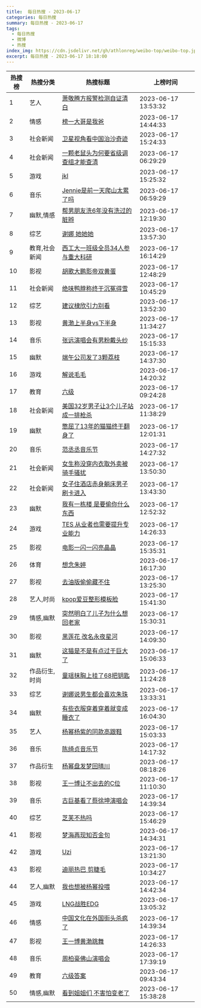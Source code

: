 ```yaml
---
title:  每日热搜 - 2023-06-17
categories: 每日热搜
summary: 每日热搜 - 2023-06-17
tags:
  - 每日热搜
  - 微博
  - 热搜
index_img: https://cdn.jsdelivr.net/gh/athlonreg/weibo-top/weibo-top.jpeg
excerpt: 每日热搜 - 2023-06-17 18:18:00
---
```


| 热搜榜 | 热搜分类 | 热搜标题 | 上榜时间 |
| --- | --- | --- | --- |
| 1 | 艺人 | [萧敬腾方报警检测自证清白](https://s.weibo.com/weibo%3Fq%3D%2523%E8%90%A7%E6%95%AC%E8%85%BE%E6%96%B9%E6%8A%A5%E8%AD%A6%E6%A3%80%E6%B5%8B%E8%87%AA%E8%AF%81%E6%B8%85%E7%99%BD%2523) | 2023-06-17 13:53:32 | 
| 2 | 情感 | [榜一大哥是我爸](https://s.weibo.com/weibo%3Fq%3D%2523%E6%A6%9C%E4%B8%80%E5%A4%A7%E5%93%A5%E6%98%AF%E6%88%91%E7%88%B8%2523) | 2023-06-17 14:44:33 | 
| 3 | 社会新闻 | [卫星视角看中国治沙奇迹](https://s.weibo.com/weibo%3Fq%3D%2523%E5%8D%AB%E6%98%9F%E8%A7%86%E8%A7%92%E7%9C%8B%E4%B8%AD%E5%9B%BD%E6%B2%BB%E6%B2%99%E5%A5%87%E8%BF%B9%2523) | 2023-06-17 15:24:33 | 
| 4 | 社会新闻 | [一颗老鼠头为何要省级调查组才能查清](https://s.weibo.com/weibo%3Fq%3D%2523%E4%B8%80%E9%A2%97%E8%80%81%E9%BC%A0%E5%A4%B4%E4%B8%BA%E4%BD%95%E8%A6%81%E7%9C%81%E7%BA%A7%E8%B0%83%E6%9F%A5%E7%BB%84%E6%89%8D%E8%83%BD%E6%9F%A5%E6%B8%85%2523) | 2023-06-17 06:29:29 | 
| 5 | 游戏 | [jkl](https://s.weibo.com/weibo%3Fq%3D%2523jkl%2523) | 2023-06-17 15:25:32 | 
| 6 | 音乐 | [Jennie是前一天爬山太累了吗](https://s.weibo.com/weibo%3Fq%3D%2523Jennie%E6%98%AF%E5%89%8D%E4%B8%80%E5%A4%A9%E7%88%AC%E5%B1%B1%E5%A4%AA%E7%B4%AF%E4%BA%86%E5%90%97%2523) | 2023-06-17 06:59:29 | 
| 7 | 幽默,情感 | [帮男朋友洗6年没有洗过的脏辫](https://s.weibo.com/weibo%3Fq%3D%2523%E5%B8%AE%E7%94%B7%E6%9C%8B%E5%8F%8B%E6%B4%976%E5%B9%B4%E6%B2%A1%E6%9C%89%E6%B4%97%E8%BF%87%E7%9A%84%E8%84%8F%E8%BE%AB%2523) | 2023-06-17 12:19:30 | 
| 8 | 综艺 | [谢娜 她她她](https://s.weibo.com/weibo%3Fq%3D%2523%E8%B0%A2%E5%A8%9C%20%E5%A5%B9%E5%A5%B9%E5%A5%B9%2523) | 2023-06-17 13:57:30 | 
| 9 | 教育,社会新闻 | [西工大一班级全员34人参与重大科研](https://s.weibo.com/weibo%3Fq%3D%2523%E8%A5%BF%E5%B7%A5%E5%A4%A7%E4%B8%80%E7%8F%AD%E7%BA%A7%E5%85%A8%E5%91%9834%E4%BA%BA%E5%8F%82%E4%B8%8E%E9%87%8D%E5%A4%A7%E7%A7%91%E7%A0%94%2523) | 2023-06-17 16:14:29 | 
| 10 | 影视 | [胡歌大鹏影帝双黄蛋](https://s.weibo.com/weibo%3Fq%3D%2523%E8%83%A1%E6%AD%8C%E5%A4%A7%E9%B9%8F%E5%BD%B1%E5%B8%9D%E5%8F%8C%E9%BB%84%E8%9B%8B%2523) | 2023-06-17 12:48:29 | 
| 11 | 社会新闻 | [绝味鸭脖称终于沉冤得雪](https://s.weibo.com/weibo%3Fq%3D%2523%E7%BB%9D%E5%91%B3%E9%B8%AD%E8%84%96%E7%A7%B0%E7%BB%88%E4%BA%8E%E6%B2%89%E5%86%A4%E5%BE%97%E9%9B%AA%2523) | 2023-06-17 10:45:29 | 
| 12 | 综艺 | [建议棣欣引力别看](https://s.weibo.com/weibo%3Fq%3D%2523%E5%BB%BA%E8%AE%AE%E6%A3%A3%E6%AC%A3%E5%BC%95%E5%8A%9B%E5%88%AB%E7%9C%8B%2523) | 2023-06-17 13:52:30 | 
| 13 | 影视 | [黄渤上半身vs下半身](https://s.weibo.com/weibo%3Fq%3D%2523%E9%BB%84%E6%B8%A4%E4%B8%8A%E5%8D%8A%E8%BA%ABvs%E4%B8%8B%E5%8D%8A%E8%BA%AB%2523) | 2023-06-17 11:34:27 | 
| 14 | 音乐 | [张远演唱会有男粉戴头纱](https://s.weibo.com/weibo%3Fq%3D%2523%E5%BC%A0%E8%BF%9C%E6%BC%94%E5%94%B1%E4%BC%9A%E6%9C%89%E7%94%B7%E7%B2%89%E6%88%B4%E5%A4%B4%E7%BA%B1%2523) | 2023-06-17 15:15:33 | 
| 15 | 幽默 | [端午公司发了3颗荔枝](https://s.weibo.com/weibo%3Fq%3D%2523%E7%AB%AF%E5%8D%88%E5%85%AC%E5%8F%B8%E5%8F%91%E4%BA%863%E9%A2%97%E8%8D%94%E6%9E%9D%2523) | 2023-06-17 14:37:30 | 
| 16 | 游戏 | [解说毛毛](https://s.weibo.com/weibo%3Fq%3D%2523%E8%A7%A3%E8%AF%B4%E6%AF%9B%E6%AF%9B%2523) | 2023-06-17 14:20:32 | 
| 17 | 教育 | [六级](https://s.weibo.com/weibo%3Fq%3D%2523%E5%85%AD%E7%BA%A7%2523) | 2023-06-17 09:24:28 | 
| 18 | 社会新闻 | [美国32岁男子让3个儿子站成一排枪杀](https://s.weibo.com/weibo%3Fq%3D%2523%E7%BE%8E%E5%9B%BD32%E5%B2%81%E7%94%B7%E5%AD%90%E8%AE%A93%E4%B8%AA%E5%84%BF%E5%AD%90%E7%AB%99%E6%88%90%E4%B8%80%E6%8E%92%E6%9E%AA%E6%9D%80%2523) | 2023-06-17 11:38:29 | 
| 19 | 幽默 | [憋屈了13年的猫猫终于翻身了](https://s.weibo.com/weibo%3Fq%3D%2523%E6%86%8B%E5%B1%88%E4%BA%8613%E5%B9%B4%E7%9A%84%E7%8C%AB%E7%8C%AB%E7%BB%88%E4%BA%8E%E7%BF%BB%E8%BA%AB%E4%BA%86%2523) | 2023-06-17 12:01:31 | 
| 20 | 音乐 | [范丞丞音乐节](https://s.weibo.com/weibo%3Fq%3D%2523%E8%8C%83%E4%B8%9E%E4%B8%9E%E9%9F%B3%E4%B9%90%E8%8A%82%2523) | 2023-06-17 14:27:32 | 
| 21 | 社会新闻 | [女生称没穿内衣取外卖被骑手骚扰](https://s.weibo.com/weibo%3Fq%3D%2523%E5%A5%B3%E7%94%9F%E7%A7%B0%E6%B2%A1%E7%A9%BF%E5%86%85%E8%A1%A3%E5%8F%96%E5%A4%96%E5%8D%96%E8%A2%AB%E9%AA%91%E6%89%8B%E9%AA%9A%E6%89%B0%2523) | 2023-06-17 13:50:30 | 
| 22 | 社会新闻 | [女子住酒店赤身躺床男子刷卡进入](https://s.weibo.com/weibo%3Fq%3D%2523%E5%A5%B3%E5%AD%90%E4%BD%8F%E9%85%92%E5%BA%97%E8%B5%A4%E8%BA%AB%E8%BA%BA%E5%BA%8A%E7%94%B7%E5%AD%90%E5%88%B7%E5%8D%A1%E8%BF%9B%E5%85%A5%2523) | 2023-06-17 13:43:30 | 
| 23 | 幽默 | [我有一栋楼 是要偷你什么东西](https://s.weibo.com/weibo%3Fq%3D%2523%E6%88%91%E6%9C%89%E4%B8%80%E6%A0%8B%E6%A5%BC%20%E6%98%AF%E8%A6%81%E5%81%B7%E4%BD%A0%E4%BB%80%E4%B9%88%E4%B8%9C%E8%A5%BF%2523) | 2023-06-17 12:52:32 | 
| 24 | 游戏 | [TES 从业者也需要提升专业能力](https://s.weibo.com/weibo%3Fq%3D%2523TES%20%E4%BB%8E%E4%B8%9A%E8%80%85%E4%B9%9F%E9%9C%80%E8%A6%81%E6%8F%90%E5%8D%87%E4%B8%93%E4%B8%9A%E8%83%BD%E5%8A%9B%2523) | 2023-06-17 14:26:33 | 
| 25 | 影视 | [电影一闪一闪亮晶晶](https://s.weibo.com/weibo%3Fq%3D%2523%E7%94%B5%E5%BD%B1%E4%B8%80%E9%97%AA%E4%B8%80%E9%97%AA%E4%BA%AE%E6%99%B6%E6%99%B6%2523) | 2023-06-17 15:35:31 | 
| 26 | 体育 | [想念朱婷](https://s.weibo.com/weibo%3Fq%3D%2523%E6%83%B3%E5%BF%B5%E6%9C%B1%E5%A9%B7%2523) | 2023-06-17 16:17:30 | 
| 27 | 影视 | [去油版偷偷藏不住](https://s.weibo.com/weibo%3Fq%3D%2523%E5%8E%BB%E6%B2%B9%E7%89%88%E5%81%B7%E5%81%B7%E8%97%8F%E4%B8%8D%E4%BD%8F%2523) | 2023-06-17 13:25:30 | 
| 28 | 艺人,时尚 | [kpop爱豆整形模板脸](https://s.weibo.com/weibo%3Fq%3D%2523kpop%E7%88%B1%E8%B1%86%E6%95%B4%E5%BD%A2%E6%A8%A1%E6%9D%BF%E8%84%B8%2523) | 2023-06-17 15:41:30 | 
| 29 | 情感,幽默 | [突然明白了儿子为什么想回老家](https://s.weibo.com/weibo%3Fq%3D%2523%E7%AA%81%E7%84%B6%E6%98%8E%E7%99%BD%E4%BA%86%E5%84%BF%E5%AD%90%E4%B8%BA%E4%BB%80%E4%B9%88%E6%83%B3%E5%9B%9E%E8%80%81%E5%AE%B6%2523) | 2023-06-17 15:30:31 | 
| 30 | 影视 | [黑莲花 改名永夜星河](https://s.weibo.com/weibo%3Fq%3D%2523%E9%BB%91%E8%8E%B2%E8%8A%B1%20%E6%94%B9%E5%90%8D%E6%B0%B8%E5%A4%9C%E6%98%9F%E6%B2%B3%2523) | 2023-06-17 14:09:30 | 
| 31 | 幽默 | [这猫是不是有点过于巨大了](https://s.weibo.com/weibo%3Fq%3D%2523%E8%BF%99%E7%8C%AB%E6%98%AF%E4%B8%8D%E6%98%AF%E6%9C%89%E7%82%B9%E8%BF%87%E4%BA%8E%E5%B7%A8%E5%A4%A7%E4%BA%86%2523) | 2023-06-17 15:06:33 | 
| 32 | 作品衍生,时尚 | [童瑶抹胸上挂了68把钥匙](https://s.weibo.com/weibo%3Fq%3D%2523%E7%AB%A5%E7%91%B6%E6%8A%B9%E8%83%B8%E4%B8%8A%E6%8C%82%E4%BA%8668%E6%8A%8A%E9%92%A5%E5%8C%99%2523) | 2023-06-17 11:24:28 | 
| 33 | 综艺 | [谢娜说男生都会喜欢朱珠](https://s.weibo.com/weibo%3Fq%3D%2523%E8%B0%A2%E5%A8%9C%E8%AF%B4%E7%94%B7%E7%94%9F%E9%83%BD%E4%BC%9A%E5%96%9C%E6%AC%A2%E6%9C%B1%E7%8F%A0%2523) | 2023-06-17 13:33:31 | 
| 34 | 幽默 | [有些衣服穿着穿着就变成睡衣了](https://s.weibo.com/weibo%3Fq%3D%2523%E6%9C%89%E4%BA%9B%E8%A1%A3%E6%9C%8D%E7%A9%BF%E7%9D%80%E7%A9%BF%E7%9D%80%E5%B0%B1%E5%8F%98%E6%88%90%E7%9D%A1%E8%A1%A3%E4%BA%86%2523) | 2023-06-17 16:04:30 | 
| 35 | 艺人 | [杨幂杨紫的同款高跟鞋](https://s.weibo.com/weibo%3Fq%3D%2523%E6%9D%A8%E5%B9%82%E6%9D%A8%E7%B4%AB%E7%9A%84%E5%90%8C%E6%AC%BE%E9%AB%98%E8%B7%9F%E9%9E%8B%2523) | 2023-06-17 15:03:33 | 
| 36 | 音乐 | [陈绮贞音乐节](https://s.weibo.com/weibo%3Fq%3D%2523%E9%99%88%E7%BB%AE%E8%B4%9E%E9%9F%B3%E4%B9%90%E8%8A%82%2523) | 2023-06-17 14:17:32 | 
| 37 | 作品衍生 | [杨幂盘发梦回晴川](https://s.weibo.com/weibo%3Fq%3D%2523%E6%9D%A8%E5%B9%82%E7%9B%98%E5%8F%91%E6%A2%A6%E5%9B%9E%E6%99%B4%E5%B7%9D%2523) | 2023-06-17 08:18:26 | 
| 38 | 影视 | [王一博让不出去的C位](https://s.weibo.com/weibo%3Fq%3D%2523%E7%8E%8B%E4%B8%80%E5%8D%9A%E8%AE%A9%E4%B8%8D%E5%87%BA%E5%8E%BB%E7%9A%84C%E4%BD%8D%2523) | 2023-06-17 11:10:30 | 
| 39 | 音乐 | [古巨基看了蔡徐坤演唱会](https://s.weibo.com/weibo%3Fq%3D%2523%E5%8F%A4%E5%B7%A8%E5%9F%BA%E7%9C%8B%E4%BA%86%E8%94%A1%E5%BE%90%E5%9D%A4%E6%BC%94%E5%94%B1%E4%BC%9A%2523) | 2023-06-17 14:39:34 | 
| 40 | 综艺 | [芝芙不热吗](https://s.weibo.com/weibo%3Fq%3D%2523%E8%8A%9D%E8%8A%99%E4%B8%8D%E7%83%AD%E5%90%97%2523) | 2023-06-17 15:46:29 | 
| 41 | 影视 | [梦海再现知否金句](https://s.weibo.com/weibo%3Fq%3D%2523%E6%A2%A6%E6%B5%B7%E5%86%8D%E7%8E%B0%E7%9F%A5%E5%90%A6%E9%87%91%E5%8F%A5%2523) | 2023-06-17 14:34:31 | 
| 42 | 游戏 | [Uzi](https://s.weibo.com/weibo%3Fq%3D%2523Uzi%2523) | 2023-06-17 13:21:30 | 
| 43 | 影视 | [迪丽热巴 剪睫毛](https://s.weibo.com/weibo%3Fq%3D%2523%E8%BF%AA%E4%B8%BD%E7%83%AD%E5%B7%B4%20%E5%89%AA%E7%9D%AB%E6%AF%9B%2523) | 2023-06-17 10:34:27 | 
| 44 | 艺人,幽默 | [我也想被杨幂投喂](https://s.weibo.com/weibo%3Fq%3D%2523%E6%88%91%E4%B9%9F%E6%83%B3%E8%A2%AB%E6%9D%A8%E5%B9%82%E6%8A%95%E5%96%82%2523) | 2023-06-17 14:42:34 | 
| 45 | 游戏 | [LNG战胜EDG](https://s.weibo.com/weibo%3Fq%3D%2523LNG%E6%88%98%E8%83%9CEDG%2523) | 2023-06-17 13:05:32 | 
| 46 | 情感 | [中国文化在外国街头杀疯了](https://s.weibo.com/weibo%3Fq%3D%2523%E4%B8%AD%E5%9B%BD%E6%96%87%E5%8C%96%E5%9C%A8%E5%A4%96%E5%9B%BD%E8%A1%97%E5%A4%B4%E6%9D%80%E7%96%AF%E4%BA%86%2523) | 2023-06-17 14:39:34 | 
| 47 | 影视 | [王一博黄渤跳舞](https://s.weibo.com/weibo%3Fq%3D%2523%E7%8E%8B%E4%B8%80%E5%8D%9A%E9%BB%84%E6%B8%A4%E8%B7%B3%E8%88%9E%2523) | 2023-06-17 14:26:33 | 
| 48 | 音乐 | [周柏豪佛山演唱会](https://s.weibo.com/weibo%3Fq%3D%2523%E5%91%A8%E6%9F%8F%E8%B1%AA%E4%BD%9B%E5%B1%B1%E6%BC%94%E5%94%B1%E4%BC%9A%2523) | 2023-06-17 17:39:19 | 
| 49 | 教育 | [六级答案](https://s.weibo.com/weibo%3Fq%3D%2523%E5%85%AD%E7%BA%A7%E7%AD%94%E6%A1%88%2523) | 2023-06-17 09:43:34 | 
| 50 | 情感,幽默 | [看到姐姐们 不害怕变老了](https://s.weibo.com/weibo%3Fq%3D%2523%E7%9C%8B%E5%88%B0%E5%A7%90%E5%A7%90%E4%BB%AC%20%E4%B8%8D%E5%AE%B3%E6%80%95%E5%8F%98%E8%80%81%E4%BA%86%2523) | 2023-06-17 15:38:28 | 
